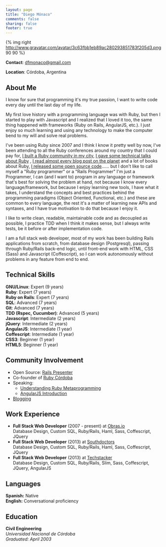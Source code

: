 ```yaml
---
layout: page
title: "Diego Mónaco"
comments: false
sharing: false
footer: true
---
```

{% img right http://www.gravatar.com/avatar/3c63fbb1eb89ac280293851783f205d3.png 90 90 %}

__Contact__: <dfmonaco@gmail.com>  

__Location__: Córdoba, Argentina

## About Me
 I know for sure that programming it's my true passion, I want to write code every day until the last day of my life.

 My first love history with a programming language was with Ruby, but then I started to play with Javascript and I realized that I loved it too, the same thing happened with frameworks (Ruby on Rails, AngularJS, etc.). I just enjoy so much learning and using any technology to make the computer bend to my will and solve real problems.

 I've been using Ruby since 2007 and I think I know it pretty well by now, I've been attending to all the Ruby conferences around my country that I could pay for, [I built a Ruby community in my city](https://groups.google.com/forum/#!forum/ruby-cordoba), [I gave some technical talks about Ruby](http://dfmonaco.github.com/understanding_ruby_metaprogramming/#/)
, [I read almost every blog post on the planet](http://feedshare.net/dfmonaco/) and a lot of books about Ruby, [I released some open source code](http://dfmonaco.github.io/rails_presenter/)...... but I don't like to call myself a "Ruby programmer" or a "Rails Programmer" I'm just a Programmer, I can (and I want to) program in any language or framework that's best for solving the problem at hand, not because I know every language/framework, but because I enjoy learning new tools, I have what it takes, I understand the concepts and best practices behind the programming paradigms (Object Oriented, Functional, etc.) and these are common to every language, the rest it's a matter of learning new APIs and syntaxes, and I have true motivation to do that because I enjoy it.

 I like to write clean, readable, maintainable code and as decoupled as possible, I practice TDD when I think it makes sense, but I always write tests, be it before or after implementation code.

 I am a full stack web developer, most of my work has been building Rails applications from scratch, from database design (Postgresql), passing through Ruby/Rails back-end logic, until front-end work with HTML, CSS (Sass) and Javascript (Coffescript), so I can work autonomously without problems in any feature from end to end.
## Technical Skills

__GNU/Linux__: Expert (9 years)  
__Ruby__: Expert (7 years)  
__Ruby on Rails__: Expert (7 years)  
__SQL__: Advanced (7 years)  
__Git__: Advanced (7 years)  
__TDD (Rspec, Cucumber)__: Advanced (5 years)  
__Javascript__: Intermediate (2 years)  
__jQuery__: Intermediate (2 years)  
__AngularJS__: Intermediate (1 year)  
__Coffescript__: Intermediate (1 year)  
__CSS3__: Beginner (1 year)  
__HTML5__: Beginner (1 year)  

## Community Involvement
- Open Source: [Rails Presenter](http://dfmonaco.github.io/rails_presenter/)
- Co-founder of [Ruby Córdoba](https://groups.google.com/forum/?fromgroups#!forum/ruby-cordoba)
- Speaking: 
  * [Understanding Ruby Metaprogramming](http://dfmonaco.github.com/understanding_ruby_metaprogramming/#/)
  * [AngularJS Introduction](http://dfmonaco.github.io/angularjs-slides/#/)
- [Blogging](http://dfmonaco.github.com/)

## Work Experience
- __Full Stack Web Developer__ (2007 - present) at [Obras.io](http://www.obras.io)  
Database Design, Custom SQL, Ruby/Rails, Haml, Sass, Coffescript, JQuery
- __Full Stack Web Developer__ (2013) at [Southdoctors](http://www.southdoctors.com)  
Database Design, Custom SQL, Ruby/Rails, Haml, Sass, Coffescript, JQuery
- __Full Stack Web Developer__ (2013) at [Techstacker](http://www.techstacker.com)  
Database Design, Custom SQL, Ruby/Rails, Slim, Sass, Coffescript, JQuery, AngularJS

## Languages

__Spanish:__ Native  
__English:__ Conversational proficiency

## Education
__Civil Engineering__  
_*Universidad Nacional de Córdoba*_  
_*Graduated: April 2003*_

